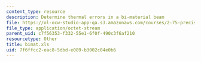 ```yaml
---
content_type: resource
description: Determine thermal errors in a bi-material beam
file: https://ol-ocw-studio-app-qa.s3.amazonaws.com/courses/2-75-precision-machine-design-fall-2001/7f6ffcc2eac85dbde089b3002c04e0b6_bimat.xls
file_type: application/octet-stream
parent_uid: c7f56353-f332-55e1-6f0f-490c3f6af210
resourcetype: Other
title: bimat.xls
uid: 7f6ffcc2-eac8-5dbd-e089-b3002c04e0b6
---
```

